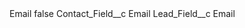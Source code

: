 <?xml version="1.0" encoding="UTF-8"?>
<CustomMetadata xmlns="http://soap.sforce.com/2006/04/metadata" xmlns:xsi="http://www.w3.org/2001/XMLSchema-instance" xmlns:xsd="http://www.w3.org/2001/XMLSchema">
    <label>Email</label>
    <protected>false</protected>
    <values>
        <field>Contact_Field__c</field>
        <value xsi:type="xsd:string">Email</value>
    </values>
    <values>
        <field>Lead_Field__c</field>
        <value xsi:type="xsd:string">Email</value>
    </values>
</CustomMetadata>
